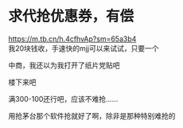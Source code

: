 # 求代抢优惠券，有偿


 https://m.tb.cn/h.4cfhvAp?sm=65a3b4 <br />
我20块钱收，手速快的mjj可以来试试，只要一个 <img src="static/image/smiley/default/lol.gif" smilieid="12" border="0" alt="" />

中商，我还以为我打开了纸片党贴吧<img src="static/image/smiley/default/lol.gif" smilieid="12" border="0" alt="" />

楼下来吧

满300-100还行吧，应该不难抢……

用抢茅台那个软件抢就好了啊，除非是那种特别难抢的
